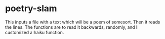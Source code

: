 # poetry-slam
This inputs a file with a text which will be a poem of somesort.
Then it reads the lines.
The functions are to read it backwards, randomly, and I customized a haiku function. 
